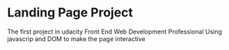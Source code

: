 # Landing Page Project

The first project in udacity Front End Web Development Professional
Using javascrip and DOM to make the page interactive 
